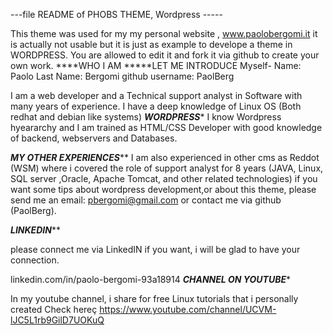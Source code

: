 ---file README of PHOBS THEME, Wordpress -----

This theme was used for my my personal website , www.paolobergomi.it
it is actually not usable but it is just as example to develope  a theme in WORDPRESS.
You are allowed to edit it and fork it via github to create your own work.
****WHO I AM *****LET ME INTRODUCE Myself-
Name: Paolo
Last Name: Bergomi
github username: PaolBerg

I am a web developer and a Technical support analyst in Software with many years of experience.
I have a deep knowledge of Linux OS (Both redhat and debian like systems)
***WORDPRESS****
I know Wordpress hyeararchy and I am trained as HTML/CSS Developer with good
knowledge of backend, webservers and Databases.

***MY OTHER EXPERIENCES*****
I am also experienced in other cms as Reddot (WSM) where i covered
the role of support analyst for 8 years (JAVA, Linux, SQL server ,Oracle, Apache Tomcat, and other related technologies)
if you want some tips about wordpress development,or about this theme,  please send me an email:
pbergomi@gmail.com or contact me via github (PaolBerg).

***LINKEDIN*****

please connect me via LinkedIN if you want, i will be glad to have your connection.

linkedin.com/in/paolo-bergomi-93a18914
***CHANNEL ON YOUTUBE****

In my youtube channel, i share for free Linux tutorials that i personally created
Check hereç 
https://www.youtube.com/channel/UCVM-lJC5L1rb9GilD7UOKuQ
